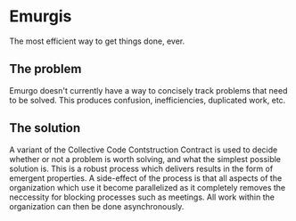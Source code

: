 # Emurgis
The most efficient way to get things done, ever.

## The problem
Emurgo doesn't currently have a way to concisely track problems that need to be solved. This produces confusion, inefficiencies, duplicated work, etc.

## The solution
A variant of the Collective Code Contstruction Contract is used to decide whether or not a problem is worth solving, and what the simplest possible solution is. This is a robust process which delivers results in the form of emergent properties. A side-effect of the process is that all aspects of the organization which use it become parallelized as it completely removes the neccessity for blocking processes such as meetings. All work within the organization can then be done asynchronously.

